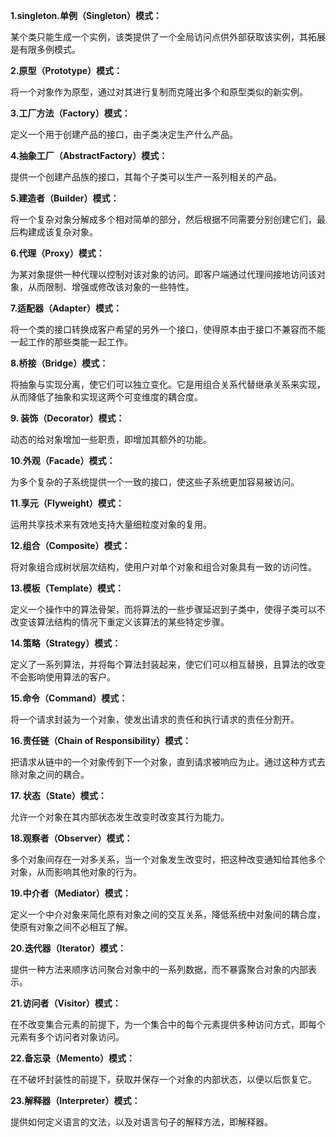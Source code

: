 **1.singleton.单例（Singleton）模式：**   

某个类只能生成一个实例，该类提供了一个全局访问点供外部获取该实例，其拓展是有限多例模式。    

**2.原型（Prototype）模式：**   

将一个对象作为原型，通过对其进行复制而克隆出多个和原型类似的新实例。    

**3.工厂方法（Factory）模式：**   

定义一个用于创建产品的接口，由子类决定生产什么产品。 

**4.抽象工厂（AbstractFactory）模式：**    

提供一个创建产品族的接口，其每个子类可以生产一系列相关的产品。

**5.建造者（Builder）模式：**  

将一个复杂对象分解成多个相对简单的部分，然后根据不同需要分别创建它们，最后构建成该复杂对象。  

**6.代理（Proxy）模式：**  

为某对象提供一种代理以控制对该对象的访问。即客户端通过代理间接地访问该对象，从而限制、增强或修改该对象的一些特性。 

**7.适配器（Adapter）模式：**  

将一个类的接口转换成客户希望的另外一个接口，使得原本由于接口不兼容而不能一起工作的那些类能一起工作。  

**8.桥接（Bridge）模式：**    

将抽象与实现分离，使它们可以独立变化。它是用组合关系代替继承关系来实现，从而降低了抽象和实现这两个可变维度的耦合度。  

**9. 装饰（Decorator）模式：**  

动态的给对象增加一些职责，即增加其额外的功能。   

**10.外观（Facade）模式：**  

为多个复杂的子系统提供一个一致的接口，使这些子系统更加容易被访问。

**11.享元（Flyweight）模式：**  

运用共享技术来有效地支持大量细粒度对象的复用。 

**12.组合（Composite）模式：**

将对象组合成树状层次结构，使用户对单个对象和组合对象具有一致的访问性。  

**13.模板（Template）模式：**

定义一个操作中的算法骨架，而将算法的一些步骤延迟到子类中，使得子类可以不改变该算法结构的情况下重定义该算法的某些特定步骤。 


**14.策略（Strategy）模式：**

定义了一系列算法，并将每个算法封装起来，使它们可以相互替换，且算法的改变不会影响使用算法的客户。  


**15.命令（Command）模式：**

将一个请求封装为一个对象，使发出请求的责任和执行请求的责任分割开。


**16.责任链（Chain of Responsibility）模式：**

把请求从链中的一个对象传到下一个对象，直到请求被响应为止。通过这种方式去除对象之间的耦合。  


**17. 状态（State）模式：**


允许一个对象在其内部状态发生改变时改变其行为能力。 


**18.观察者（Observer）模式：**


多个对象间存在一对多关系，当一个对象发生改变时，把这种改变通知给其他多个对象，从而影响其他对象的行为。  

**19.中介者（Mediator）模式：**

定义一个中介对象来简化原有对象之间的交互关系，降低系统中对象间的耦合度，使原有对象之间不必相互了解。 


**20.迭代器（Iterator）模式：**

提供一种方法来顺序访问聚合对象中的一系列数据，而不暴露聚合对象的内部表示。  


**21.访问者（Visitor）模式：**

在不改变集合元素的前提下，为一个集合中的每个元素提供多种访问方式，即每个元素有多个访问者对象访问。  


**22.备忘录（Memento）模式：**

在不破坏封装性的前提下，获取并保存一个对象的内部状态，以便以后恢复它。  


**23.解释器（Interpreter）模式：**

提供如何定义语言的文法，以及对语言句子的解释方法，即解释器。
